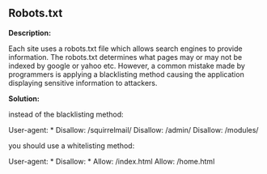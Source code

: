 
Robots.txt
-------

**Description:**

Each site uses a robots.txt file which allows search engines to provide information. 
The robots.txt determines what pages may or may not be indexed by google or yahoo etc. 
However, a common mistake made by programmers is applying a blacklisting method causing 
the application displaying sensitive information to attackers.


**Solution:**

instead of the blacklisting method:

User-agent: * 
Disallow: /squirrelmail/
Disallow: /admin/
Disallow: /modules/

you should use a whitelisting method:

User-agent: * 
Disallow: * 
Allow: /index.html
Allow: /home.html

	